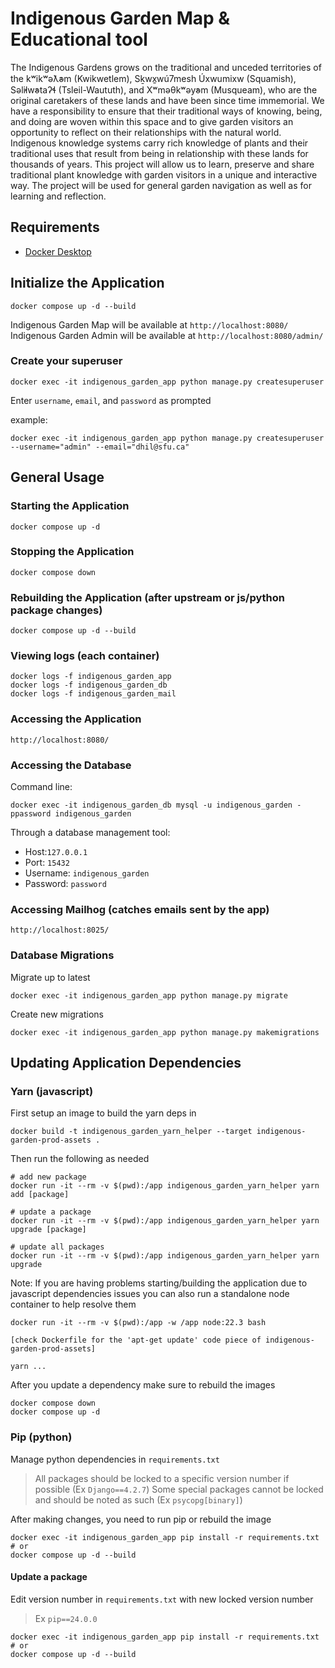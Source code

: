 # Indigenous Garden Map & Educational tool

The Indigenous Gardens grows on the traditional and unceded territories of the kʷikʷəƛ̓əm (Kwikwetlem), Sḵwx̱wú7mesh Úxwumixw (Squamish), Səl̓ilw̓ətaʔɬ (Tsleil-Waututh), and Xʷməθkʷəy̓əm (Musqueam), who are the original caretakers of these lands and have been since time immemorial. We have a responsibility to ensure that their traditional ways of knowing, being, and doing are woven within this space and to give garden visitors an opportunity to reflect on their relationships with the natural world. Indigenous knowledge systems carry rich knowledge of plants and their traditional uses that result from being in relationship with these lands for thousands of years. This project will allow us to learn, preserve and share traditional plant knowledge with garden visitors in a unique and interactive way. The project will be used for general garden navigation as well as for learning and reflection.


## Requirements

- [Docker Desktop](https://www.docker.com/products/docker-desktop/)

## Initialize the Application

    docker compose up -d --build

Indigenous Garden Map will be available at `http://localhost:8080/`
Indigenous Garden Admin will be available at `http://localhost:8080/admin/`

### Create your superuser

    docker exec -it indigenous_garden_app python manage.py createsuperuser

Enter `username`, `email`, and `password` as prompted

example:

    docker exec -it indigenous_garden_app python manage.py createsuperuser --username="admin" --email="dhil@sfu.ca"

## General Usage

### Starting the Application

    docker compose up -d

### Stopping the Application

    docker compose down

### Rebuilding the Application (after upstream or js/python package changes)

    docker compose up -d --build

### Viewing logs (each container)

    docker logs -f indigenous_garden_app
    docker logs -f indigenous_garden_db
    docker logs -f indigenous_garden_mail

### Accessing the Application

    http://localhost:8080/

### Accessing the Database

Command line:

    docker exec -it indigenous_garden_db mysql -u indigenous_garden -ppassword indigenous_garden

Through a database management tool:
- Host:`127.0.0.1`
- Port: `15432`
- Username: `indigenous_garden`
- Password: `password`

### Accessing Mailhog (catches emails sent by the app)

    http://localhost:8025/

### Database Migrations

Migrate up to latest

    docker exec -it indigenous_garden_app python manage.py migrate

Create new migrations

    docker exec -it indigenous_garden_app python manage.py makemigrations

## Updating Application Dependencies

### Yarn (javascript)

First setup an image to build the yarn deps in

    docker build -t indigenous_garden_yarn_helper --target indigenous-garden-prod-assets .

Then run the following as needed

    # add new package
    docker run -it --rm -v $(pwd):/app indigenous_garden_yarn_helper yarn add [package]

    # update a package
    docker run -it --rm -v $(pwd):/app indigenous_garden_yarn_helper yarn upgrade [package]

    # update all packages
    docker run -it --rm -v $(pwd):/app indigenous_garden_yarn_helper yarn upgrade

Note: If you are having problems starting/building the application due to javascript dependencies issues you can also run a standalone node container to help resolve them

    docker run -it --rm -v $(pwd):/app -w /app node:22.3 bash

    [check Dockerfile for the 'apt-get update' code piece of indigenous-garden-prod-assets]

    yarn ...

After you update a dependency make sure to rebuild the images

    docker compose down
    docker compose up -d

### Pip (python)

Manage python dependencies in `requirements.txt`
>All packages should be locked to a specific version number if possible (Ex `Django==4.2.7`)
>Some special packages cannot be locked and should be noted as such (Ex `psycopg[binary]`)

After making changes, you need to run pip or rebuild the image

    docker exec -it indigenous_garden_app pip install -r requirements.txt
    # or
    docker compose up -d --build

#### Update a package

Edit version number in `requirements.txt` with new locked version number
>Ex `pip==24.0.0`

    docker exec -it indigenous_garden_app pip install -r requirements.txt
    # or
    docker compose up -d --build
